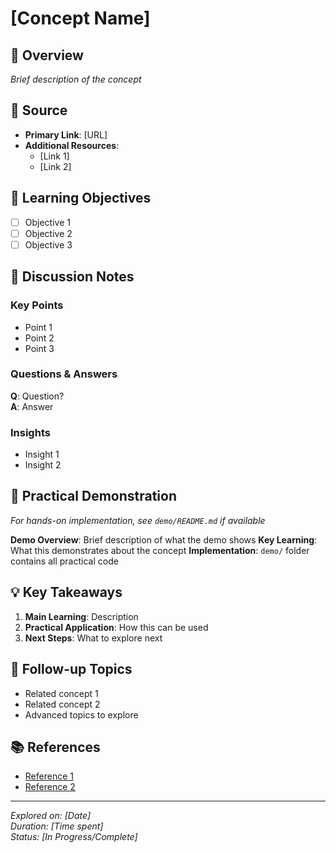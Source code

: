 # [Concept Name]

## 📖 Overview
*Brief description of the concept*

## 🔗 Source
- **Primary Link**: [URL]
- **Additional Resources**: 
  - [Link 1]
  - [Link 2]

## 🎯 Learning Objectives
- [ ] Objective 1
- [ ] Objective 2
- [ ] Objective 3

## 📝 Discussion Notes

### Key Points
- Point 1
- Point 2
- Point 3

### Questions & Answers
**Q**: Question?  
**A**: Answer

### Insights
- Insight 1
- Insight 2

## 🧪 Practical Demonstration

*For hands-on implementation, see `demo/README.md` if available*

**Demo Overview**: Brief description of what the demo shows
**Key Learning**: What this demonstrates about the concept
**Implementation**: `demo/` folder contains all practical code

## 💡 Key Takeaways

1. **Main Learning**: Description
2. **Practical Application**: How this can be used
3. **Next Steps**: What to explore next

## 🔄 Follow-up Topics
- Related concept 1
- Related concept 2
- Advanced topics to explore

## 📚 References
- [Reference 1](URL)
- [Reference 2](URL)

---
*Explored on: [Date]*  
*Duration: [Time spent]*  
*Status: [In Progress/Complete]*
